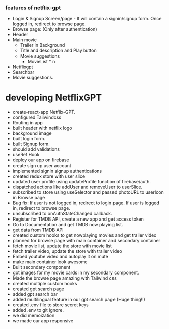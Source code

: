 ### features of netflix-gpt
- Login & Signup Screen/page - It will contain a signin/signup form. Once logged in, redirect to browse page.
- Browse page: (Only after authentication)
 - Header
 - Main movie
    - Trailer in Background
    - Title and description and Play button
    - Movie suggestions
        - MovieList * n
- Netflixgpt
 - Searchbar
 - Movie suggestions.


 # developing NetflixGPT
 - create-react-app Netflix-GPT.
 - configured Tailwindcss
 - Routing in app
 - built header with netflix logo
 - background image
 - built login form.
 - built Signup form.
 - should add validations
 - useRef Hook
 - deploy our app on firebase
 - create sign up user account
 - implemented signin signup authentications
 - created redux store with user slice
 - updated user profile using updateProfile function of firebase/auth.
 - dispatched actions like addUser and removeUser to userSlice.
 - subscribed to store using useSelector and passed photoURL to userIcon in Browse page
 - Bug fix: If user is not logged in, redirect to login page. If user is logged in, redirect to browse page.
 - unsubscribed to onAuthStateChanged callback.
 - Register for TMDB API, create a new app and get access token
 - Go to Documentation and get TMDB now playing list.
 - get data from TMDB API
 - created custom hooks to get nowplaying movies and get trailer video
 - planned for browse page with main container and secondary container
 - fetch movie list, update the store with movie list
 - fetch trailer video, update the store with trailer video
 - Embed youtube video and autoplay it on mute
 - make main container look awesome
 - Built secondary component
 - got images for my movie cards in my secondary component.
 - Made the browse page amazing with Tailwind css
 - created multiple custom hooks
 - created gpt search page
 - added gpt search bar
 - added multilingual feature in our gpt search page (Huge thing!!)
 - created .env file to store secret keys
 - added .env to git ignore.
 - we did memoization
 - we made our app responsive